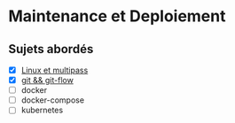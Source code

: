 # Maintenance et Deploiement

## Sujets abordés

- [x] [Linux et multipass](https://github.com/djimondev/CESI-Lille-Maintenace-et-Deploiement---RIL-21/blob/main/1.%20Multipass/0_installation.md)
- [x] [git && git-flow](https://github.com/djimondev/CESI-Lille-Maintenace-et-Deploiement---RIL-21/blob/main/2.%20git-flow/0_git_flow.md)
- [ ] docker
- [ ] docker-compose
- [ ] kubernetes
